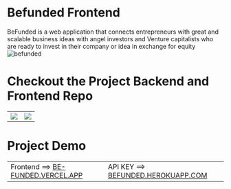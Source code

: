 # Befunded Frontend 

 BeFunded is a web application that connects entrepreneurs with great and scalable business ideas with angel investors and Venture capitalists who are ready to invest in their company or idea in exchange for equity
 ![befunded](https://user-images.githubusercontent.com/100171190/202894029-c32d9ab0-119a-4ee3-a3a6-e80638388403.PNG)

 # Checkout the Project Backend and Frontend Repo
  <table>
  <tr >
     <td>
      <a href="https://github.com/emilance/befunded"><img src="https://github-readme-stats.vercel.app/api/pin/?username=emilance&repo=befunded" /></a>
    </td>
    <td>
      <a href="https://github.com/adelabuadeleke/befunded"><img src="https://github-readme-stats.vercel.app/api/pin/?username=adelabuadeleke&repo=befunded" /></a>
    </td>
   
  </tr>
  </table>
  
  # Project Demo
   <table>
      <tr >
        <td>
               Frontend
                ==> <a href="https://be-funded.vercel.app">BE-FUNDED.VERCEL.APP<a/>
        </td>
        <td>
               API KEY
               ==> <a href="https://befunded.herokuapp.com">BEFUNDED.HEROKUAPP.COM<a/>
            </td>
      </tr>
 </table>
  
  
